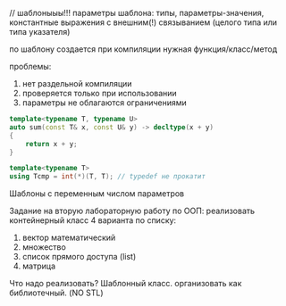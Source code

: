 // шаблоныыы!!!
параметры шаблона: типы, параметры-значения, константные выражения с внешним(!) связыванием (целого типа или типа указателя)

по шаблону создается при компиляции нужная функция/класс/метод

проблемы:
1. нет раздельной компиляции
2. проверяется только при использовании
3. параметры не облагаются ограничениями


```C++
template<typename T, typename U>
auto sum(const T& x, const U& y) -> decltype(x + y)
{
    return x + y;
}

template<typename T>
using Tcmp = int(*)(T, T); // typedef не прокатит
```

Шаблоны с переменным числом параметров

Задание на вторую лабораторную работу по ООП: реализовать контейнерный класс 4 варианта по списку:

1. вектор математический
2. множество
3. список прямого доступа (list)
4. матрица

Что надо реализовать? Шаблонный класс. организовать как библиотечный. (NO STL)

